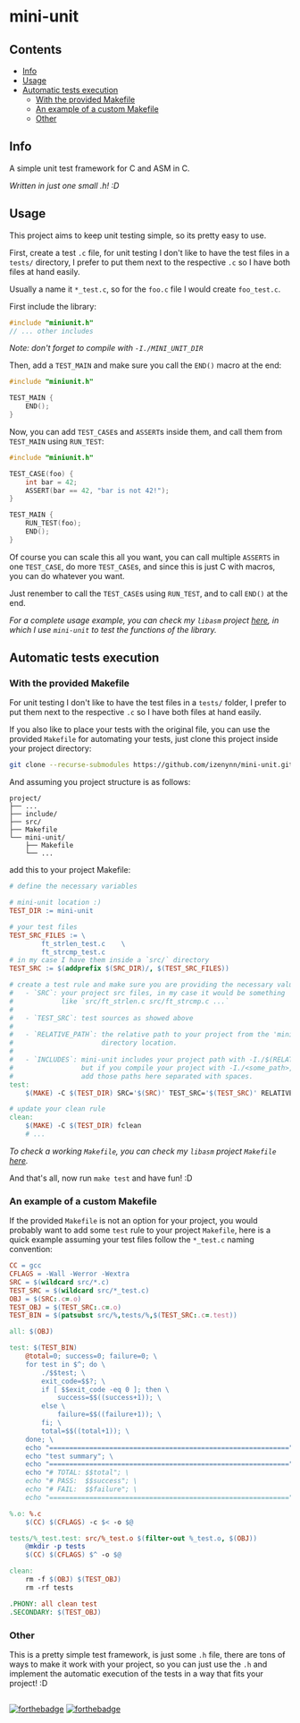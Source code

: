 # mini-unit

## Contents

- [Info](#info)
- [Usage](#usage)
- [Automatic tests execution](#automatic-tests-execution)
	- [With the provided Makefile](#with-the-provided-makefile)
	- [An example of a custom Makefile](#an-example-of-a-custom-makefile)
	- [Other](#other)

## Info

A simple unit test framework for C and ASM in C.

*Written in just one small .h! :D*

## Usage

This project aims to keep unit testing simple, so its pretty easy to use.

First, create a test `.c` file, for unit testing I don't like to have the test files in a `tests/` directory, I prefer to put them next to the respective `.c` so I have both files at hand easily.

Usually a name it `*_test.c`, so for the `foo.c` file I would create `foo_test.c`.

First include the library:
```c
#include "miniunit.h"
// ... other includes
```
*Note: don't forget to compile with `-I./MINI_UNIT_DIR`*

Then, add a `TEST_MAIN` and make sure you call the `END()` macro at the end:
```c
#include "miniunit.h"

TEST_MAIN {
    END();
}
```

Now, you can add `TEST_CASE`s and `ASSERT`s inside them, and call them from `TEST_MAIN` using `RUN_TEST`:
```c
#include "miniunit.h"

TEST_CASE(foo) {
    int bar = 42;
    ASSERT(bar == 42, "bar is not 42!");
}

TEST_MAIN {
    RUN_TEST(foo);
    END();
}
```

Of course you can scale this all you want, you can call multiple `ASSERTS` in one `TEST_CASE`, do more `TEST_CASE`s, and since this is just C with macros, you can do whatever you want.

Just renember to call the `TEST_CASE`s using `RUN_TEST`, and to call `END()` at the end.

*For a complete usage example, you can check my `libasm` project [here](https://github.com/izenynn/libasm), in which I use `mini-unit` to test the functions of the library.*

## Automatic tests execution

### With the provided Makefile

For unit testing I don't like to have the test files in a `tests/` folder, I prefer to put them next to the respective `.c` so I have both files at hand easily.

If you also like to place your tests with the original file, you can use the provided `Makefile` for automating your tests, just clone this project inside your project directory:
```bash
git clone --recurse-submodules https://github.com/izenynn/mini-unit.git
```

And assuming you project structure is as follows:
```
project/
├── ...
├── include/
├── src/
├── Makefile
└── mini-unit/
    ├── Makefile
    └── ...
```

add this to your project Makefile:
```makefile
# define the necessary variables

# mini-unit location :)
TEST_DIR := mini-unit

# your test files
TEST_SRC_FILES := \
		ft_strlen_test.c	\
		ft_strcmp_test.c
# in my case I have them inside a `src/` directory
TEST_SRC := $(addprefix $(SRC_DIR)/, $(TEST_SRC_FILES))
```
```makefile
# create a test rule and make sure you are providing the necessary values
#   - `SRC`: your project src files, in my case it would be something
#            like `src/ft_strlen.c src/ft_strcmp.c ...`
#
#   - `TEST_SRC`: test sources as showed above
#
#   - `RELATIVE_PATH`: the relative path to your project from the 'mini-unit'
#                      directory location.
#
#   - `INCLUDES`: mini-unit includes your project path with -I./$(RELATIVE_PATH)
#                 but if you compile your project with -I./<some_path>,
#                 add those paths here separated with spaces.
test:
	$(MAKE) -C $(TEST_DIR) SRC='$(SRC)' TEST_SRC='$(TEST_SRC)' RELATIVE_PATH='..' INCLUDES='include'

# update your clean rule
clean:
	$(MAKE) -C $(TEST_DIR) fclean
	# ...
```

*To check a working `Makefile`, you can check my `libasm` project `Makefile` [here](https://github.com/izenynn/libasm).*

And that's all, now run `make test` and have fun! :D

### An example of a custom Makefile

If the provided `Makefile` is not an option for your project, you would probably want to add some `test` rule to your project `Makefile`, here is a quick example assuming your test files follow the `*_test.c` naming convention:

```makefile
CC = gcc
CFLAGS = -Wall -Werror -Wextra
SRC = $(wildcard src/*.c)
TEST_SRC = $(wildcard src/*_test.c)
OBJ = $(SRC:.c=.o)
TEST_OBJ = $(TEST_SRC:.c=.o)
TEST_BIN = $(patsubst src/%,tests/%,$(TEST_SRC:.c=.test))

all: $(OBJ)

test: $(TEST_BIN)
	@total=0; success=0; failure=0; \
	for test in $^; do \
		./$$test; \
		exit_code=$$?; \
		if [ $$exit_code -eq 0 ]; then \
			success=$$((success+1)); \
		else \
			failure=$$((failure+1)); \
		fi; \
		total=$$((total+1)); \
	done; \
	echo "============================================================"; \
	echo "test summary"; \
	echo "============================================================"; \
	echo "# TOTAL: $$total"; \
	echo "# PASS:  $$success"; \
	echo "# FAIL:  $$failure"; \
	echo "============================================================";

%.o: %.c
	$(CC) $(CFLAGS) -c $< -o $@

tests/%_test.test: src/%_test.o $(filter-out %_test.o, $(OBJ))
	@mkdir -p tests
	$(CC) $(CFLAGS) $^ -o $@

clean:
	rm -f $(OBJ) $(TEST_OBJ)
	rm -rf tests

.PHONY: all clean test
.SECONDARY: $(TEST_OBJ)
```

### Other

This is a pretty simple test framework, is just some `.h` file, there are tons of ways to make it work with your project, so you can just use the `.h` and implement the automatic execution of the tests in a way that fits your project! :D

##

[![forthebadge](https://forthebadge.com/images/badges/made-with-c.svg)](https://forthebadge.com)
[![forthebadge](https://forthebadge.com/images/badges/makes-people-smile.svg)](https://forthebadge.com)
